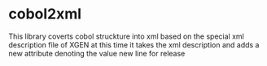# cobol2xml
This library coverts cobol struckture into xml 
based on the special xml description file of XGEN
at this time it takes the xml description and adds a new attribute denoting the value 
new line for release

